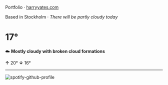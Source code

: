 Portfolio · [harryyates.com](https://harryyates.com)

<!-- WEATHER_START -->
Based in Stockholm · *There will be partly cloudy today*

# 17°
☁️ **Mostly cloudy with broken cloud formations**

**↑** 20° **↓** 16°

---
<!-- WEATHER_END -->

<p align="left">
  <a>
    <img src="https://spotify-github-profile.kittinanx.com/api/view?uid=bigbello&cover_image=true&theme=natemoo-re&show_offline=true&background_color=121212&interchange=false&bar_color=53b14f&bar_color_cover=false" alt="spotify-github-profile">
  </a>
</p>
